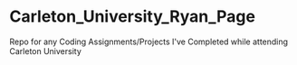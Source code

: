 # Carleton_University_Ryan_Page
Repo for any Coding Assignments/Projects I've Completed while attending Carleton University
